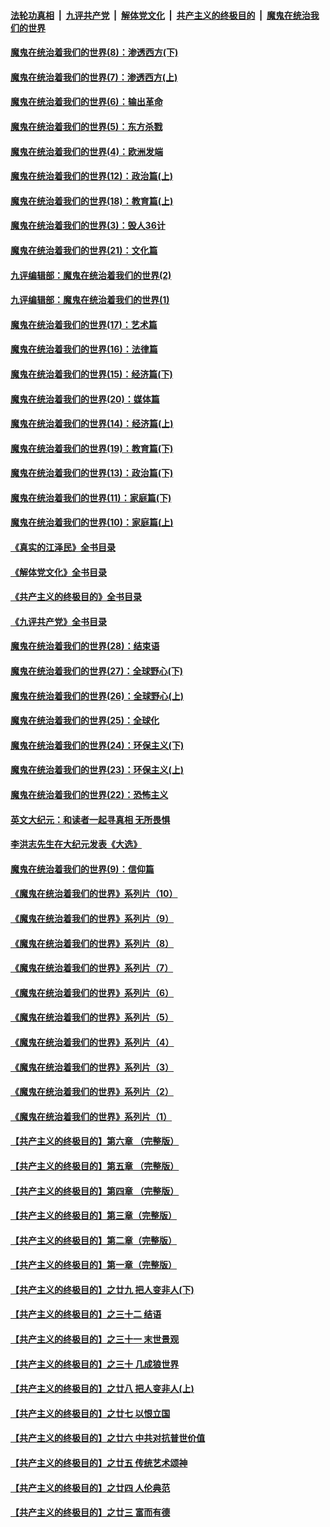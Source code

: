 ####  [法轮功真相](../../../../basic/blob/master/README.md?t=10291431) &nbsp;|&nbsp; [九评共产党](../../../../9ping.md/blob/master/README.md?t=10291431) &nbsp;|&nbsp; [解体党文化](../../../../jtdwh.md/blob/master/README.md?t=10291431)  &nbsp;|&nbsp; [共产主义的终极目的](../../../../gczydzjmd.md/blob/master/README.md?t=10291431) &nbsp;|&nbsp; [魔鬼在统治我们的世界](../../../../mgztzwmdsj.md/blob/master/README.md?t=10291431) 

#### [魔鬼在统治着我们的世界(8)：渗透西方(下)](../pages/nsc422/n10429603.md?t=10291431) 

#### [魔鬼在统治着我们的世界(7)：渗透西方(上)](../pages/nsc422/n10426013.md?t=10291431) 

#### [魔鬼在统治着我们的世界(6)：输出革命](../pages/nsc422/n10421536.md?t=10291431) 

#### [魔鬼在统治着我们的世界(5)：东方杀戮](../pages/nsc422/n10417707.md?t=10291431) 

#### [魔鬼在统治着我们的世界(4)：欧洲发端](../pages/nsc422/n10414890.md?t=10291431) 

#### [魔鬼在统治着我们的世界(12)：政治篇(上)](../pages/nsc422/n10444576.md?t=10291431) 

#### [魔鬼在统治着我们的世界(18)：教育篇(上)](../pages/nsc422/n10526970.md?t=10291431) 

#### [魔鬼在统治着我们的世界(3)：毁人36计](../pages/nsc422/n10411583.md?t=10291431) 

#### [魔鬼在统治着我们的世界(21)：文化篇](../pages/nsc422/n10597706.md?t=10291431) 

#### [九评编辑部：魔鬼在统治着我们的世界(2)](../pages/nsc422/n10410036.md?t=10291431) 

#### [九评编辑部：魔鬼在统治着我们的世界(1)](../pages/nsc422/n10406825.md?t=10291431) 

#### [魔鬼在统治着我们的世界(17)：艺术篇](../pages/nsc422/n10499093.md?t=10291431) 

#### [魔鬼在统治着我们的世界(16)：法律篇](../pages/nsc422/n10485969.md?t=10291431) 

#### [魔鬼在统治着我们的世界(15)：经济篇(下)](../pages/nsc422/n10469975.md?t=10291431) 

#### [魔鬼在统治着我们的世界(20)：媒体篇](../pages/nsc422/n10586579.md?t=10291431) 

#### [魔鬼在统治着我们的世界(14)：经济篇(上)](../pages/nsc422/n10457370.md?t=10291431) 

#### [魔鬼在统治着我们的世界(19)：教育篇(下)](../pages/nsc422/n10564808.md?t=10291431) 

#### [魔鬼在统治着我们的世界(13)：政治篇(下)](../pages/nsc422/n10448270.md?t=10291431) 

#### [魔鬼在统治着我们的世界(11)：家庭篇(下)](../pages/nsc422/n10440961.md?t=10291431) 

#### [魔鬼在统治着我们的世界(10)：家庭篇(上)](../pages/nsc422/n10435448.md?t=10291431) 

#### [《真实的江泽民》全书目录](../pages/nsc422/n13721399.md?t=10291431) 

#### [《解体党文化》全书目录](../pages/nsc422/n13721157.md?t=10291431) 

#### [《共产主义的终极目的》全书目录](../pages/nsc422/n13721048.md?t=10291431) 

#### [《九评共产党》全书目录](../pages/nsc422/n13708085.md?t=10291431) 

#### [魔鬼在统治着我们的世界(28)：结束语](../pages/nsc422/n10936246.md?t=10291431) 

#### [魔鬼在统治着我们的世界(27)：全球野心(下)](../pages/nsc422/n10928319.md?t=10291431) 

#### [魔鬼在统治着我们的世界(26)：全球野心(上)](../pages/nsc422/n10900318.md?t=10291431) 

#### [魔鬼在统治着我们的世界(25)：全球化](../pages/nsc422/n10788205.md?t=10291431) 

#### [魔鬼在统治着我们的世界(24)：环保主义(下)](../pages/nsc422/n10695307.md?t=10291431) 

#### [魔鬼在统治着我们的世界(23)：环保主义(上)](../pages/nsc422/n10688613.md?t=10291431) 

#### [魔鬼在统治着我们的世界(22)：恐怖主义](../pages/nsc422/n10614727.md?t=10291431) 

#### [英文大纪元：和读者一起寻真相 无所畏惧](../pages/nsc422/n12542027.md?t=10291431) 

#### [李洪志先生在大纪元发表《大选》](../pages/nsc422/n12534746.md?t=10291431) 

#### [魔鬼在统治着我们的世界(9)：信仰篇](../pages/nsc422/n10432159.md?t=10291431) 

#### [《魔鬼在统治着我们的世界》系列片（10）](../pages/nsc422/n12292670.md?t=10291431) 

#### [《魔鬼在统治着我们的世界》系列片（9）](../pages/nsc422/n12290859.md?t=10291431) 

#### [《魔鬼在统治着我们的世界》系列片（8）](../pages/nsc422/n12287445.md?t=10291431) 

#### [《魔鬼在统治着我们的世界》系列片（7）](../pages/nsc422/n12283425.md?t=10291431) 

#### [《魔鬼在统治着我们的世界》系列片（6）](../pages/nsc422/n12282314.md?t=10291431) 

#### [《魔鬼在统治着我们的世界》系列片（5）](../pages/nsc422/n12281419.md?t=10291431) 

#### [《魔鬼在统治着我们的世界》系列片（4）](../pages/nsc422/n12274024.md?t=10291431) 

#### [《魔鬼在统治着我们的世界》系列片（3）](../pages/nsc422/n12271322.md?t=10291431) 

#### [《魔鬼在统治着我们的世界》系列片（2）](../pages/nsc422/n12269049.md?t=10291431) 

#### [《魔鬼在统治着我们的世界》系列片（1）](../pages/nsc422/n12267575.md?t=10291431) 

#### [【共产主义的终极目的】第六章 （完整版）](../pages/nsc422/n11428913.md?t=10291431) 

#### [【共产主义的终极目的】第五章 （完整版）](../pages/nsc422/n11428912.md?t=10291431) 

#### [【共产主义的终极目的】第四章 （完整版）](../pages/nsc422/n11428907.md?t=10291431) 

#### [【共产主义的终极目的】第三章（完整版）](../pages/nsc422/n11428848.md?t=10291431) 

#### [【共产主义的终极目的】第二章（完整版）](../pages/nsc422/n11428831.md?t=10291431) 

#### [【共产主义的终极目的】第一章（完整版）](../pages/nsc422/n11417651.md?t=10291431) 

#### [【共产主义的终极目的】之廿九 把人变非人(下)](../pages/nsc422/n11344140.md?t=10291431) 

#### [【共产主义的终极目的】之三十二 结语](../pages/nsc422/n11360535.md?t=10291431) 

#### [【共产主义的终极目的】之三十一 末世景观](../pages/nsc422/n11351129.md?t=10291431) 

#### [【共产主义的终极目的】之三十 几成狼世界](../pages/nsc422/n11348280.md?t=10291431) 

#### [【共产主义的终极目的】之廿八 把人变非人(上)](../pages/nsc422/n11340492.md?t=10291431) 

#### [【共产主义的终极目的】之廿七 以恨立国](../pages/nsc422/n11336944.md?t=10291431) 

#### [【共产主义的终极目的】之廿六 中共对抗普世价值](../pages/nsc422/n11324785.md?t=10291431) 

#### [【共产主义的终极目的】之廿五 传统艺术颂神](../pages/nsc422/n11296396.md?t=10291431) 

#### [【共产主义的终极目的】之廿四 人伦典范](../pages/nsc422/n11296397.md?t=10291431) 

#### [【共产主义的终极目的】之廿三 富而有德](../pages/nsc422/n11283598.md?t=10291431) 

